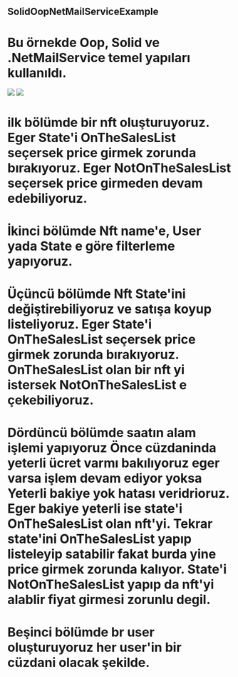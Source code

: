 ## SolidOopNetMailServiceExample

# Bu örnekde Oop, Solid ve .NetMailService temel yapıları kullanıldı.

<img src="GuvenBoydak/SolidOopNetMailServiceExample/blob/master/NftSolidApp/İmages/Adsız.png">
<img src="GuvenBoydak/SolidOopNetMailServiceExample/blob/master/NftSolidApp/İmages/huş.png">

# ilk bölümde bir nft oluşturuyoruz. Eger State'i OnTheSalesList seçersek price girmek zorunda bırakıyoruz. Eger NotOnTheSalesList seçersek price girmeden devam edebiliyoruz.

# İkinci bölümde Nft name'e, User yada State e göre filterleme yapıyoruz.

# Üçüncü bölümde Nft State'ini değiştirebiliyoruz ve satışa koyup listeliyoruz. Eger State'i OnTheSalesList seçersek price girmek zorunda bırakıyoruz. OnTheSalesList olan bir nft yi istersek NotOnTheSalesList e çekebiliyoruz.

# Dördüncü bölümde saatın alam işlemi yapıyoruz Önce cüzdaninda yeterli ücret varmı bakılıyoruz eger varsa işlem devam ediyor yoksa Yeterli bakiye yok hatası veridrioruz. Eger bakiye yeterli ise state'i OnTheSalesList olan nft'yi. Tekrar state'ini OnTheSalesList yapıp listeleyip satabilir fakat burda yine price girmek zorunda kalıyor. State'i NotOnTheSalesList yapıp da nft'yi alablir fiyat girmesi zorunlu degil.

# Beşinci bölümde  br user oluşturuyoruz her user'in bir cüzdani olacak şekilde.
